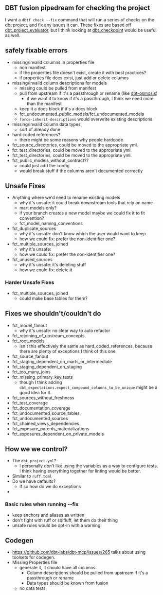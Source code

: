 ## DBT fusion pipedream for checking the project
I want a `dbtf check --fix` command that will run a series of checks on the dbt project, and fix any issues it can.
These fixes are based off [dbt_project_evaluator](https://dbt-labs.github.io/dbt-project-evaluator/latest/), but I think looking at [dbt_checkpoint](https://github.com/dbt-checkpoint/dbt-checkpoint) would be useful as well. 


## safely fixable errors
* missing/invalid columns in properties file
    * non manifest
    * if the properties file doesn't exist, create it with best practices?
	* if properties file does exist, just add or delete columns
* missing/invalid column descriptions for models
    * missing could be pulled from manifest
    * pull from upstream if it's a passthrough or rename (like [dbt-osmosis](https://github.com/z3z1ma/dbt-osmosis))
        * if we want it to know if it's a passthrough, I think we need more than the manifest
	* keep it a docs block if it's a docs block
	* fct_undocumented_public_models/fct_undocumented_models
	* `force-inherit-descriptions` would overwrite existing descriptions
* missing/invalid column data types
    * sort of already done
* hard coded references? 
	* there might be some reasons why people hardcode
* fct_source_directories, could be moved to the appropriate yml.
* fct_test_directories, could be moved to the appropriate yml.
* fct_test_directories, could be moved to the appropriate yml.
* fct_public_models_without_contract??
    * could just add the config
	* would break stuff if the columns aren't documented correctly


## Unsafe Fixes
* Anything where we'd need to rename existing models
	* why it's unsafe: it could break downstream tools that rely on name
    * mart models only? 
	* if your branch creates a new model maybe we could fix it to fit convention?
	* fct_model_naming_conventions
* fct_duplicate_sources 
   * why it's unsafe: don't know which the user would want to keep
   * how we could fix: prefer the non-identifier one?
* fct_multiple_sources_joined
   * why it's unsafe: 
   * how we could fix: prefer the non-identifier one?
* fct_unused_sources
   * why it's unsafe: it's deleting stuff
   * how we could fix: delete it


### Harder Unsafe Fixes
* fct_multiple_sources_joined
    * could make base tables for them? 


## Fixes we shouldn't/couldn't do
* fct_model_fanout
   * why it's unsafe: no clear way to auto refactor
* fct_rejoining_of_upstream_concepts 
* fct_root_models
    * isn't this effectively the same as hard_coded_references, because there are plenty of exceptions I think of this one 
* fct_source_fanout
* fct_staging_dependent_on_marts_or_intermediate
* fct_staging_dependent_on_staging
* fct_too_many_joins
* fct_missing_primary_key_tests
    * though I think adding `dbt_expectations.expect_compound_columns_to_be_unique` might be a good idea for it.
* fct_sources_without_freshness
* fct_test_coverage
* fct_documentation_coverage
* fct_undocumented_source_tables
* fct_undocumented_sources
* fct_chained_views_dependencies
* fct_exposure_parents_materializations
* fct_exposures_dependent_on_private_models


## How we we control? 
* The `dbt_project.yml`?
   * I personally don't like using the variables as a way to configure tests. I think having everything together for linting would be better. 
* Similar to `ruff.toml`
* Do we have defaults? 
    * If so how do we do exceptions
* 

### Basic rules when running --fix
* keep anchors and aliases as written
* don't fight with ruff or sqlfluff, let them do their thing
* unsafe rules would be opt-in with a warning:


## Codegen
* https://github.com/dbt-labs/dbt-mcp/issues/265 talks about using toolsets for codegen.
* Missing Properties file
    * generate it, it should have all columns
        * Column descriptions should be pulled from upstream if it's a passthrough or rename
        * Data types should be known from fusion
    * no data tests